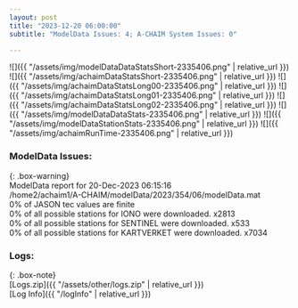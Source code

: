 ```yaml
---
layout: post
title: "2023-12-20 06:00:00"
subtitle: "ModelData Issues: 4; A-CHAIM System Issues: 0"

---
```


![]({{ "/assets/img/modelDataDataStatsShort-2335406.png" | relative_url }})
![]({{ "/assets/img/achaimDataStatsShort-2335406.png" | relative_url }})
![]({{ "/assets/img/achaimDataStatsLong00-2335406.png" | relative_url }})
![]({{ "/assets/img/achaimDataStatsLong01-2335406.png" | relative_url }})
![]({{ "/assets/img/achaimDataStatsLong02-2335406.png" | relative_url }})
![]({{ "/assets/img/modelDataDataStats-2335406.png" | relative_url }})
![]({{ "/assets/img/modelDataStationStats-2335406.png" | relative_url }})
![]({{ "/assets/img/achaimRunTime-2335406.png" | relative_url }})


### ModelData Issues:  
  
{: .box-warning}  
 ModelData report for 20-Dec-2023 06:15:16   
 /home2/achaim1/A-CHAIM/modelData/2023/354/06/modelData.mat   
 0% of JASON tec values are finite   
 0% of all possible stations for IONO were downloaded. x2813   
 0% of all possible stations for SENTINEL were downloaded. x533   
 0% of all possible stations for KARTVERKET were downloaded. x7034   
  


### Logs:  
  
{: .box-note}  
[Logs.zip]({{ "/assets/other/logs.zip" | relative_url }})  
[Log Info]({{ "/logInfo" | relative_url }})  
